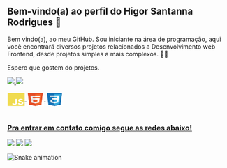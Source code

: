 ## Bem-vindo(a) ao perfil do Higor Santanna Rodrigues 👋

Bem vindo(a), ao meu GitHub. Sou iniciante na área de programação, aqui você encontrará diversos projetos relacionados a Desenvolvimento web Frontend, desde projetos simples a mais complexos. 👨‍💻

Espero que gostem do projetos.

<div>
  <a href="https://github.com/Higor-Santanna">
  <img height="180em" src="https://github-readme-stats.vercel.app/api?username=Higor-Santanna&show_icons=true&theme=tokyonight&include_all_commits=true&count_private=true"/>
  <img height="180em" src="https://github-readme-stats.vercel.app/api/top-langs/?username=Higor-Santanna&layout=compact&langs_count=6&theme=tokyonight"/>
</div>
<div style="display: inline_block"><br>
  <img align="center" alt="Js" height="30" width="40" src="https://raw.githubusercontent.com/devicons/devicon/master/icons/javascript/javascript-plain.svg">
  <img align="center" alt="HTML" height="30" width="40" src="https://raw.githubusercontent.com/devicons/devicon/master/icons/html5/html5-original.svg">
  <img align="center" alt="CSS" height="30" width="40" src="https://raw.githubusercontent.com/devicons/devicon/master/icons/css3/css3-original.svg">
</div>
 
 <br>
 
  ### Pra entrar em contato comigo segue as redes abaixo!
 
<div> 
  <a href="https://www.instagram.com/_higorsr/" target="_blank"><img src="https://img.shields.io/badge/-Instagram-%23E4405F?style=for-the-badge&logo=instagram&logoColor=white" target="_blank"></a>
  <a href = "higorrodrigues44@outlook.com"><img src="https://img.shields.io/badge/-Gmail-%23333?style=for-the-badge&logo=gmail&logoColor=white" target="_blank"></a>
  <a href="" target="_blank"><img src="https://img.shields.io/badge/-LinkedIn-%230077B5?style=for-the-badge&logo=linkedin&logoColor=white" target="_blank"></a> 
 
  ![Snake animation](https://github.com/Higor-Santanna/Higor-Santanna/blob/output/github-contribution-grid-snake.svg)

</div>

